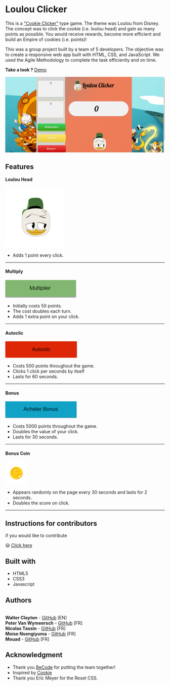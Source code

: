 # Loulou Clicker 


This is a ["Cookie Clicker"](http://orteil.dashnet.org/cookieclicker/) type game. The theme was Loulou from Disney. The concept was to click the cookie (i.e. loulou head) and gain as many points as possible. You would receive rewards, become more efficient and build an Empire of cookies (i.e. points)!

This was a group project built by a team of 5 developers. The objective was to create a responsive web app built with HTML, CSS, and JavaScript. 
We used the Agile Methodology to complete the task efficiently and on time.

**Take a look ?** [Demo](https://mariethielens.github.io/onePage/)

![demo](./gif/readme.gif)

## Features

#### Loulou Head 
![head](./images/smallLoulou.svg)
  * Adds 1 point every click.
---

#### Multiply 
![multiply](./images/multiply.png)
  * Initially costs 50 points. 
  * The cost doubles each turn.
  * Adds 1 extra point on your click.
  ---

#### Autoclic 
![autoclic](./images/autoclick.png)
  * Costs 500 points throughout the game.
  * Clicks 1 click per seconds by itself
  * Lasts for 60 seconds.
  ---

#### Bonus 
![bonus](./images/buy_bonus.png)
  * Costs 5000 points throughout the game.
  * Doubles the value of your click.
  * Lasts for 30 seconds.
  ---

#### Bonus Coin 
![coin](./images/small_coin.png)
  * Appears randomly on the page every 30 seconds and lasts for 2 seconds. 
  * Doubles the score on click.
  ---

## Instructions for contributors

if you would like to contribute 

:smiley: [Click here](contribute.md)


## Built with

* HTML5
* CSS3
* Javascript

## Authors

<br>**Walter Clayton** - [GitHub](https://github.com/walter-clayton) [EN]
<br>**Peter Van Wymeersch** - [GitHub](https://github.com/peter-vanwymeersch) [FR]
<br>**Nicolas Tassin** - [GitHub](https://github.com/NicolasTassin) [FR]
<br>**Moise Nsengiyuma** - [GitHub](https://github.com/Moise-code) [FR]
<br>**Mouad** - [GitHub](https://github.com/Mouad-becode) [FR]

## Acknowledgment

* Thank you [BeCode](https://www.becode.org) for putting the team together!
* Inspired by [Cookie](http://orteil.dashnet.org/cookieclicker/) 
* Thank you Eric Meyer for the Reset CSS.
